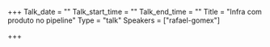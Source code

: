 +++
Talk_date = ""
Talk_start_time = ""
Talk_end_time = ""
Title = "Infra com produto no pipeline"
Type = "talk"
Speakers = ["rafael-gomex"]

+++
